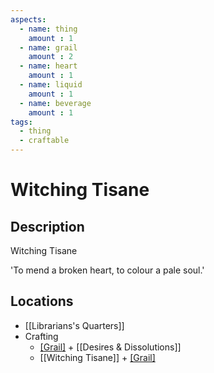 ```yaml
---
aspects: 
  - name: thing
    amount : 1
  - name: grail
    amount : 2
  - name: heart
    amount : 1
  - name: liquid
    amount : 1
  - name: beverage
    amount : 1
tags:
  - thing
  - craftable
---
```


# Witching Tisane

## Description
Witching Tisane

'To mend a broken heart, to colour a pale soul.'
## Locations
- [[Librarians's Quarters]]
- Crafting
	- [[Grail]](5) + [[Desires & Dissolutions]]
	- [[Witching Tisane]] + [[Grail]](5)